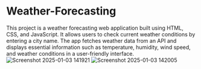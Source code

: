 # Weather-Forecasting
This project is a weather forecasting web application built using HTML, CSS, and JavaScript. It allows users to check current weather conditions by entering a city name. The app fetches weather data from an API and displays essential information such as temperature, humidity, wind speed, and weather conditions in a user-friendly interface.
![Screenshot 2025-01-03 141921](https://github.com/user-attachments/assets/7f353e15-14db-48cf-b75d-581aadac1b04)
![Screenshot 2025-01-03 142005](https://github.com/user-attachments/assets/6c4fe303-3930-4a22-bc7d-ac14e760cae0)
